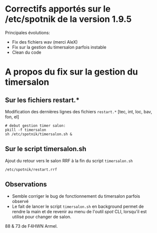 # Correctifs apportés sur le /etc/spotnik de la version 1.9.5

Principales évolutions:

- Fix des fichiers wav (merci AleX)
- Fix sur la gestion du timersalon parfois instable
- Clean du code

# A propos du fix sur la gestion du timersalon

## Sur les fichiers restart.*

Modification des dernières lignes des fichiers `restart.*` [tec, int, loc, bav, fon, el]

```
# debut gestion timer salon:
pkill -f timersalon
sh /etc/spotnik/timersalon.sh &
```

## Sur le script timersalon.sh

Ajout du retour vers le salon RRF à la fin du script `timersalon.sh`

```
/etc/spotnik/restart.rrf
```

## Observations

- Semble corriger le bug de fonctionnement du timersalon parfois observé
- Le fait de lancer le script `timersalon.sh` en background permet de rendre la main et de revenir au menu de l'outil _spot_ CLI, lorsqu'il est utilisé pour changer de salon.

88 & 73 de F4HWN Armel.
